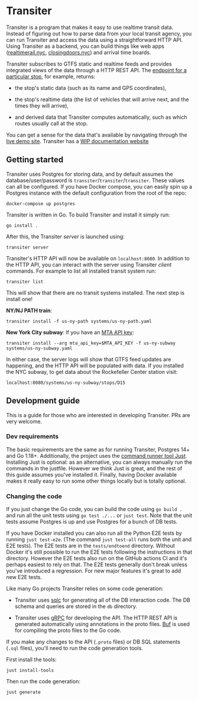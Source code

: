 # Transiter

Transiter is a program that makes it easy to use realtime transit data.
Instead of figuring out how to parse data from your local transit agency,
    you can run Transiter and access the data using a straightforward HTTP API.
Using Transiter as a backend, you can build things like
    web apps ([realtimerail.nyc](https://realtimerail.nyc), [closingdoors.nyc](https://closingdoors.nyc))
    and arrival time boards.

Transiter subscribes to GTFS static and realtime feeds
    and provides integrated views of the data through a HTTP REST API.
The [endpoint for a particular stop](https://demo.transiter.dev/systems/us-ny-subway/stops/L03), for example, returns:

- the stop's static data (such as its name and GPS coordinates), 

- the stop's realtime data (the list of vehicles that will arrive next, and the times they will arrive), 

- and derived data that Transiter computes automatically,
    such as which routes usually call at the stop.

You can get a sense for the data that's available by navigating
    through the [live demo site](https://demo.transiter.dev).
Transiter has a [WIP documentation website](https://docs.transiter.dev)


## Getting started

Transiter uses Postgres for storing data,
    and by default assumes the database/user/password is `transiter`/`transiter`/`transiter`.
These values can all be configured.
If you have Docker compose,
    you can easily spin up a Postgres instance with the default configuration from the root of the repo:

```
docker-compose up postgres
```

Transiter is written in Go.
To build Transiter and install it simply run:

```
go install .
```

After this, the Transiter _server_ is launched using:

```
transiter server
```

Transiter's HTTP API will now be available on `localhost:8080`.
In addition to the HTTP API, you can interact with the server using Transiter _client_ commands.
For example to list all installed transit system run:

```
transiter list
```

This will show that there are no transit systems installed.
The next step is install one!

**NY/NJ PATH train**:

```
transiter install -f us-ny-path systems/us-ny-path.yaml
```

**New York City subway**: If you have an [MTA API key](https://api.mta.info/#/landing):

```
transiter install --arg mta_api_key=$MTA_API_KEY -f us-ny-subway systems/us-ny-subway.yaml
```

In either case, the server logs will show that GTFS feed updates are happening,
    and the HTTP API will be populated with data.
If you installed the NYC subway, to get data about the Rockefeller Center station visit:

```
localhost:8080/systems/us-ny-subway/stops/D15
```


## Development guide

This is a guide for those who are interested in developing Transiter.
PRs are very welcome.

### Dev requirements

The basic requirements are the same as for running Transiter,
    Postgres 14+ and Go 1.18+.
Additionally, the project uses the [command runner tool Just](https://just.systems).
Installing Just is optional: as an alternative,
    you can always manually run the commands in the justfile.
However we think Just is great, and the rest of this guide assumes you've installed it.
Finally, having Docker available makes it really easy to run some other things locally
    but is totally optional.

### Changing the code

If you just change the Go code, you can build the code using `go build .`
    and run all the unit tests using `go test ./...` or `just test`.
Note that the unit tests assume Postgres is up and use Postgres for a bunch of DB tests.

If you have Docker installed you can also run all the Python E2E tests by running `just test-e2e`.
(The command `just test-all` runs both the unit and E2E tests).
The E2E tests are in the `tests/endtoend` directory.
Without Docker it's still possible to run the E2E tests following the instructions in that directory.
However the E2E tests also run on the GitHub actions CI and it's perhaps easiest to rely on that.
The E2E tests generally don't break unless you've introduced a regression.
For new major features it's great to add new E2E tests.

Like many Go projects Transiter relies on some code generation:

- Transiter uses [sqlc](https://github.com/kyleconroy/sqlc)
    for generating all of the DB interaction code.
    The DB schema and queries are stored in the `db` directory.

- Transiter uses [gRPC](https://grpc.io/) for developing the API.
    The HTTP REST API is generated automatically using annotations in the proto files.
    [Buf](https://github.com/bufbuild/buf) is used for compiling the proto files to the Go code.

If you make any changes to the API (`.proto` files) or DB SQL statements (`.sql` files),
    you'll need to run the code generation tools.

First install the tools:
```
just install-tools
```

Then run the code generation:

```
just generate
```
